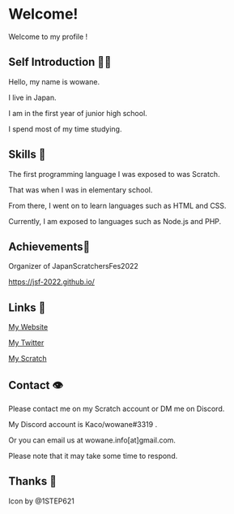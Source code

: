 # Welcome!

Welcome to my profile !

## Self Introduction 👋🏻

Hello, my name is wowane.

I live in Japan. 

I am in the first year of junior high school. 

I spend most of my time studying. 

## Skills 📝

The first programming language I was exposed to was Scratch. 

That was when I was in elementary school.

From there, I went on to learn languages such as HTML and CSS.

Currently, I am exposed to languages such as Node.js and PHP. 

## Achievements🎉

Organizer of JapanScratchersFes2022

https://jsf-2022.github.io/

## Links 🔗

[My Website](https://tsuion.glitch.me/)

[My Twitter](https://twitter.com/Tsuion_dev/)

[My Scratch](https://scratch.mit.edu/users/wowane/)

## Contact 👁

Please contact me on my Scratch account or DM me on Discord.

My Discord account is Kaco/wowane#3319 .

Or you can email us at wowane.info[at]gmail.com.

Please note that it may take some time to respond.

## Thanks 💖

Icon by @1STEP621
